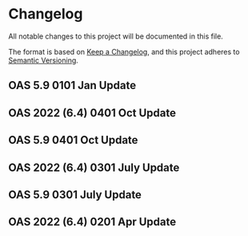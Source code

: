 # Changelog
All notable changes to this project will be documented in this file.

The format is based on [Keep a Changelog](https://keepachangelog.com/en/1.0.0/),
and this project adheres to [Semantic Versioning](https://semver.org/spec/v2.0.0.html).

## OAS 5.9 0101 Jan Update  

## OAS 2022 (6.4) 0401 Oct Update

## OAS 5.9 0401 Oct Update 

## OAS 2022 (6.4) 0301 July Update

## OAS 5.9 0301 July Update  

## OAS 2022 (6.4) 0201 Apr Update  
